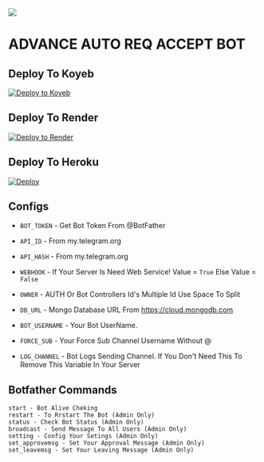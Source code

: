 <img src="https://user-images.githubusercontent.com/73097560/115834477-dbab4500-a447-11eb-908a-139a6edaec5c.gif">

# ADVANCE AUTO REQ ACCEPT BOT



## Deploy To Koyeb

[![Deploy to Koyeb](https://www.koyeb.com/static/images/deploy/button.svg)](https://app.koyeb.com/deploy?type=git&repository=github.com/Snowball-0/AutoReqAccept-TGBot&env[BOT_TOKEN]&env[API_ID]&env[API_HASH]&env[WEBHOOK]=True&env[OWNER]&env[DB_URL]&env[BOT_USERNAME]&env[FORCE_SUB]&env[LOG_CHANNEL]=You%20Dont%20Need%20LogChannel%20To%20Remove%20This%20Variable&run_command=python%20bot.py&branch=main&name=RenameSnowProBot) 

## Deploy To Render              

[![Deploy to Render](https://render.com/images/deploy-to-render-button.svg)](https://render.com/deploy?repo=https://github.com/Snowball-0/AutoReqAccept-TGBot)


## Deploy To Heroku

<a href="https://heroku.com/deploy?template=https://github.com/Snowball-0/AutoReqAccept-TGBot"><img src="https://www.herokucdn.com/deploy/button.svg" alt="Deploy"></a>



## Configs 

* `BOT_TOKEN`  - Get Bot Token From @BotFather

* `API_ID` - From my.telegram.org 

* `API_HASH` - From my.telegram.org

* `WEBHOOK` - If Your Server Is Need Web Service! Value = `True` Else Value = `False`

* `OWNER` - AUTH Or Bot Controllers Id's Multiple Id Use Space To Split 

* `DB_URL`  - Mongo Database URL From https://cloud.mongodb.com

* `BOT_USERNAME`  - Your Bot UserName. 

* `FORCE_SUB` - Your Force Sub Channel Username Without @

* `LOG_CHANNEL` - Bot Logs Sending Channel. If You Don't Need This To Remove This Variable In Your Server

## Botfather Commands
```
start - Bot Alive Cheking
restart - To Rrstart The Bot (Admin Only)
status - Check Bot Status (Admin Only)
broadcast - Send Message To All Users (Admin Only)
setting - Config Your Setings (Admin Only)
set_approvemsg - Set Your Approval Message (Admin Only)
set_leavemsg - Set Your Leaving Message (Admin Only)

```

